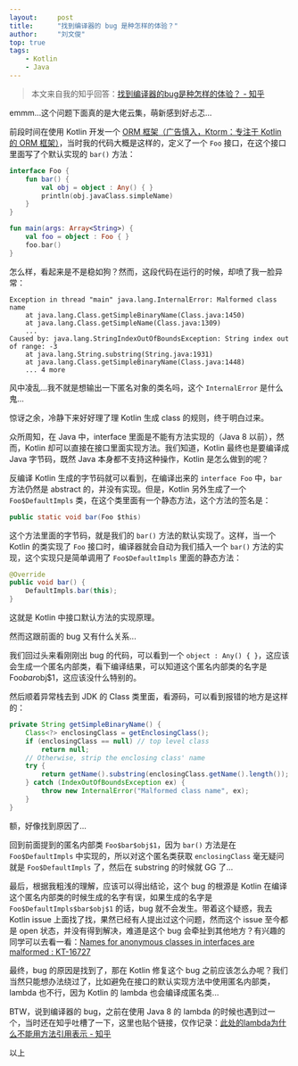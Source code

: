 ```yaml
---
layout:     post
title:      "找到编译器的 bug 是种怎样的体验？"
author:     "刘文俊"
top: true
tags:
    - Kotlin
    - Java
---
```


> 本文来自我的知乎回答：[找到编译器的bug是种怎样的体验？ - 知乎](https://www.zhihu.com/question/267143879/answer/530782765)

emmm...这个问题下面真的是大佬云集，萌新感到好忐忑...

前段时间在使用 Kotlin 开发一个 [ORM 框架（广告慎入，Ktorm：专注于 Kotlin 的 ORM 框架）](https://www.ktorm.org/zh-cn/)，当时我的代码大概是这样的，定义了一个 `Foo` 接口，在这个接口里面写了个默认实现的 `bar()` 方法：

````kotlin
interface Foo {
    fun bar() {
        val obj = object : Any() { }
        println(obj.javaClass.simpleName)
    }
}

fun main(args: Array<String>) {
    val foo = object : Foo { }
    foo.bar()
}
````

怎么样，看起来是不是稳如狗？然而，这段代码在运行的时候，却喷了我一脸异常：

<!-- more -->

````plain
Exception in thread "main" java.lang.InternalError: Malformed class name
	at java.lang.Class.getSimpleBinaryName(Class.java:1450)
	at java.lang.Class.getSimpleName(Class.java:1309)
    ...
Caused by: java.lang.StringIndexOutOfBoundsException: String index out of range: -3
	at java.lang.String.substring(String.java:1931)
	at java.lang.Class.getSimpleBinaryName(Class.java:1448)
	... 4 more
````

风中凌乱...我不就是想输出一下匿名对象的类名吗，这个 `InternalError` 是什么鬼...

惊讶之余，冷静下来好好理了理 Kotlin 生成 class 的规则，终于明白过来。

众所周知，在 Java 中，interface 里面是不能有方法实现的（Java 8 以前），然而，Kotlin 却可以直接在接口里面实现方法。我们知道，Kotlin 最终也是要编译成 Java 字节码，既然 Java 本身都不支持这种操作，Kotlin 是怎么做到的呢？

反编译 Kotlin 生成的字节码就可以看到，在编译出来的 `interface Foo` 中，`bar` 方法仍然是 abstract 的，并没有实现。但是，Kotlin 另外生成了一个 `Foo$DefaultImpls` 类，在这个类里面有一个静态方法，这个方法的签名是：

````java
public static void bar(Foo $this)
````

这个方法里面的字节码，就是我们的 `bar()` 方法的默认实现了。这样，当一个 Kotlin 的类实现了 `Foo` 接口时，编译器就会自动为我们插入一个 `bar()` 方法的实现，这个实现只是简单调用了 `Foo$DefaultImpls` 里面的静态方法：

````java
@Override
public void bar() {
    DefaultImpls.bar(this);
}
````

这就是 Kotlin 中接口默认方法的实现原理。

然而这跟前面的 bug 又有什么关系...

我们回过头来看刚刚出 bug 的代码，可以看到一个 `object : Any() { }`，这应该会生成一个匿名内部类，看下编译结果，可以知道这个匿名内部类的名字是 Foo$bar$obj$1，这应该没什么特别的。

然后顺着异常栈去到 JDK 的 Class 类里面，看源码，可以看到报错的地方是这样的：

````java
private String getSimpleBinaryName() {
    Class<?> enclosingClass = getEnclosingClass();
    if (enclosingClass == null) // top level class
        return null;
    // Otherwise, strip the enclosing class' name
    try {
        return getName().substring(enclosingClass.getName().length());
    } catch (IndexOutOfBoundsException ex) {
        throw new InternalError("Malformed class name", ex);
    }
}
````

额，好像找到原因了...

回到前面提到的匿名内部类 `Foo$bar$obj$1`，因为 `bar()` 方法是在 `Foo$DefaultImpls` 中实现的，所以对这个匿名类获取 `enclosingClass` 毫无疑问就是 `Foo$DefaultImpls` 了，然后在 substring 的时候就 GG 了...

最后，根据我粗浅的理解，应该可以得出结论，这个 bug 的根源是 Kotlin 在编译这个匿名内部类的时候生成的名字有误，如果生成的名字是 `Foo$DefaultImpls$bar$obj$1` 的话，bug 就不会发生。带着这个疑惑，我去 Kotlin issue 上面找了找，果然已经有人提出过这个问题，然而这个 issue 至今都是 open 状态，并没有得到解决，难道是这个 bug 会牵扯到其他地方？有兴趣的同学可以去看一看：[Names for anonymous classes in interfaces are malformed : KT-16727](https://youtrack.jetbrains.com/issue/KT-16727)

最终，bug 的原因是找到了，那在 Kotlin 修复这个 bug 之前应该怎么办呢？我们当然只能想办法绕过了，比如避免在接口的默认实现方法中使用匿名内部类，lambda 也不行，因为 Kotlin 的 lambda 也会编译成匿名类...

BTW，说到编译器的 bug，之前在使用 Java 8 的 lambda 的时候也遇到过一个，当时还在知乎吐槽了一下，这里也贴个链接，仅作记录：[此处的lambda为什么不能用方法引用表示 - 知乎](https://www.zhihu.com/question/53173886/answer/319791449)

以上